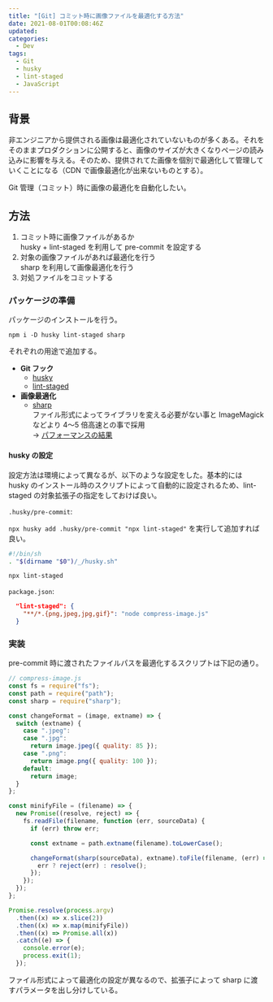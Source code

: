 ```yaml
---
title: "[Git] コミット時に画像ファイルを最適化する方法"
date: 2021-08-01T00:08:46Z
updated:
categories:
  - Dev
tags:
  - Git
  - husky
  - lint-staged
  - JavaScript
---
```


## 背景

非エンジニアから提供される画像は最適化されていないものが多くある。それをそのままプロダクションに公開すると、画像のサイズが大きくなりページの読み込みに影響を与える。そのため、提供されてた画像を個別で最適化して管理していくことになる（CDN で画像最適化が出来ないものとする）。

Git 管理（コミット）時に画像の最適化を自動化したい。

## 方法

1. コミット時に画像ファイルがあるか  
   husky + lint-staged を利用して pre-commit を設定する
2. 対象の画像ファイルがあれば最適化を行う  
   sharp を利用して画像最適化を行う
3. 対処ファイルをコミットする

### パッケージの準備

パッケージのインストールを行う。

```
npm i -D husky lint-staged sharp
```

それぞれの用途で追加する。

- **Git フック**
  - [husky](https://www.npmjs.com/package/husky)
  - [lint-staged](https://www.npmjs.com/package/lint-staged)
- **画像最適化**
  - [sharp](https://www.npmjs.com/package/sharp)  
    ファイル形式によってライブラリを変える必要がない事と ImageMagick などより 4〜5 倍高速との事で採用  
    → [パフォーマンスの結果](https://sharp.pixelplumbing.com/performance)

#### husky の設定

設定方法は環境によって異なるが、以下のような設定をした。基本的には husky のインストール時のスクリプトによって自動的に設定されるため、lint-staged の対象拡張子の指定をしておけば良い。

`.husky/pre-commit`:

`npx husky add .husky/pre-commit "npx lint-staged"` を実行して追加すれば良い。

```sh
#!/bin/sh
. "$(dirname "$0")/_/husky.sh"

npx lint-staged
```

`package.json`:

```json
  "lint-staged": {
    "**/*.{png,jpeg,jpg,gif}": "node compress-image.js"
  }
```

### 実装

pre-commit 時に渡されたファイルパスを最適化するスクリプトは下記の通り。

```js
// compress-image.js
const fs = require("fs");
const path = require("path");
const sharp = require("sharp");

const changeFormat = (image, extname) => {
  switch (extname) {
    case ".jpeg":
    case ".jpg":
      return image.jpeg({ quality: 85 });
    case ".png":
      return image.png({ quality: 100 });
    default:
      return image;
  }
};

const minifyFile = (filename) => {
  new Promise((resolve, reject) => {
    fs.readFile(filename, function (err, sourceData) {
      if (err) throw err;

      const extname = path.extname(filename).toLowerCase();

      changeFormat(sharp(sourceData), extname).toFile(filename, (err) => {
        err ? reject(err) : resolve();
      });
    });
  });
};

Promise.resolve(process.argv)
  .then((x) => x.slice(2))
  .then((x) => x.map(minifyFile))
  .then((x) => Promise.all(x))
  .catch((e) => {
    console.error(e);
    process.exit(1);
  });
```

ファイル形式によって最適化の設定が異なるので、拡張子によって sharp に渡すパラメータを出し分けしている。
